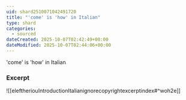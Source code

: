 ```yaml
---
uid: shard2510071042491720
title: "'come' is 'how' in Italian"
type: shard
categories:
  - sourced
dateCreated: 2025-10-07T02:42:49+00:00
dateModified: 2025-10-07T02:44:06+00:00
---
```

'come' is 'how' in Italian

### Excerpt
![[eleftheriouIntroductionItalianignorecopyrightexcerptindex#^woh2e]]